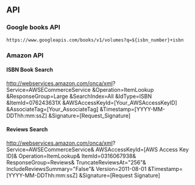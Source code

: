 ## API

### Google books API
`https://www.googleapis.com/books/v1/volumes?q=${isbn_number}+isbn`

### Amazon API
#### ISBN Book Search
http://webservices.amazon.com/onca/xml?
  Service=AWSECommerceService
  &Operation=ItemLookup
  &ResponseGroup=Large
  &SearchIndex=All
  &IdType=ISBN
  &ItemId=076243631X
  &AWSAccessKeyId=[Your_AWSAccessKeyID]
  &AssociateTag=[Your_AssociateTag]
  &Timestamp=[YYYY-MM-DDThh:mm:ssZ]
  &Signature=[Request_Signature]

#### Reviews Search
http://webservices.amazon.com/onca/xml?
     Service=AWSECommerceService&
     AWSAccessKeyId=[AWS Access Key ID]&
     Operation=ItemLookup&
     ItemId=0316067938&
     ResponseGroup=Reviews&
     TruncateReviewsAt="256"&
     IncludeReviewsSummary="False"&
     Version=2011-08-01
     &Timestamp=[YYYY-MM-DDThh:mm:ssZ]
     &Signature=[Request Signature]